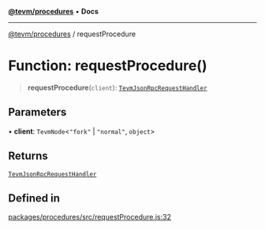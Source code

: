 [**@tevm/procedures**](../README.md) • **Docs**

***

[@tevm/procedures](../globals.md) / requestProcedure

# Function: requestProcedure()

> **requestProcedure**(`client`): [`TevmJsonRpcRequestHandler`](../type-aliases/TevmJsonRpcRequestHandler.md)

## Parameters

• **client**: `TevmNode`\<`"fork"` \| `"normal"`, `object`\>

## Returns

[`TevmJsonRpcRequestHandler`](../type-aliases/TevmJsonRpcRequestHandler.md)

## Defined in

[packages/procedures/src/requestProcedure.js:32](https://github.com/evmts/tevm-monorepo/blob/main/packages/procedures/src/requestProcedure.js#L32)
